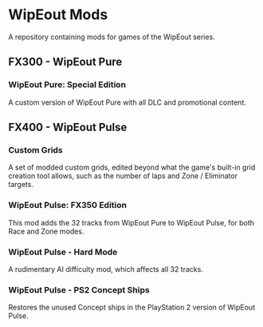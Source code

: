 # WipEout Mods

A repository containing mods for games of the WipEout series.

## FX300 - WipEout Pure

### WipEout Pure: Special Edition

A custom version of WipEout Pure with all DLC and promotional content.

## FX400 - WipEout Pulse

### Custom Grids

A set of modded custom grids, edited beyond what the game's built-in grid creation tool allows, such as the number of laps and Zone / Eliminator targets.

### WipEout Pulse: FX350 Edition

This mod adds the 32 tracks from WipEout Pure to WipEout Pulse, for both Race and Zone modes.

### WipEout Pulse - Hard Mode

A rudimentary AI difficulty mod, which affects all 32 tracks.

### WipEout Pulse - PS2 Concept Ships

Restores the unused Concept ships in the PlayStation 2 version of WipEout Pulse.
